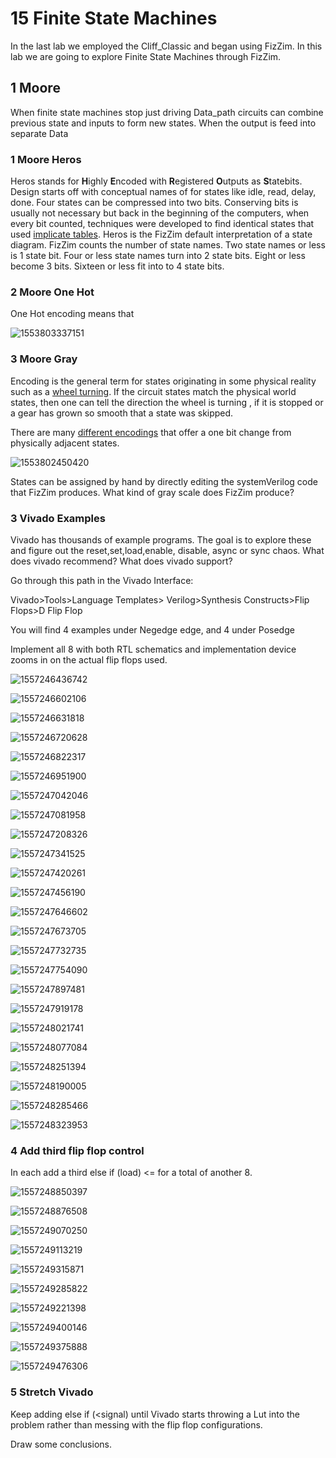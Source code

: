 # 15 Finite State Machines

In the last lab we employed the Cliff_Classic and began using FizZim. In this lab we are going to explore Finite State Machines through FizZim.



## 1 Moore

When finite state machines stop just driving Data_path circuits can combine previous state and inputs to form new states. When the output is feed into separate Data

### 1 Moore Heros

Heros stands for **H**ighly **E**ncoded with **R**egistered **O**utputs as **S**tatebits. Design starts off with conceptual names of for states like idle, read, delay, done. Four states can be compressed into two bits. Conserving bits is usually not necessary but back in the beginning of the computers, when every bit counted, techniques were developed to find identical states that used [implicate tables](https://www.youtube.com/watch?v=bRR602-_uf4&t=534s). Heros is the FizZim default interpretation of a state diagram. FizZim counts the number of state names. Two state names or less is 1 state bit. Four or less state names turn into  2 state bits. Eight or less become 3 bits. Sixteen or less fit into to 4 state bits. 

### 2 Moore One Hot

One Hot encoding means that 

![1553803337151](assets/1553803337151.png)

### 3 Moore Gray

Encoding is the general term for states originating in some physical reality such as a [wheel turning](https://en.wikipedia.org/wiki/Rotary_encoder). If the circuit states match the physical world states, then one can tell the direction the wheel is turning , if it is stopped or a gear has grown so smooth that a state was skipped. 

There are many [different encodings](https://en.wikipedia.org/wiki/Gray_code#Lucal) that offer a one bit change from physically adjacent states. 

![1553802450420](assets/1553802450420.png)

States can be assigned by hand by directly editing the systemVerilog code that FizZim produces. What kind of gray scale does FizZim produce?

### 3 Vivado Examples

Vivado has thousands of example programs. The goal is to explore these and figure out the reset,set,load,enable, disable, async or sync chaos. What does vivado recommend? What does vivado support?

Go through this path in the Vivado Interface:

Vivado>Tools>Language Templates> Verilog>Synthesis Constructs>Flip Flops>D Flip Flop

You will find 4 examples under Negedge edge, and 4 under Posedge

Implement all 8 with both RTL schematics and implementation device zooms in on the actual flip flops used. 

![1557246436742](1557246436742.png)

![1557246602106](1557246602106.png)

![1557246631818](1557246631818.png)

![1557246720628](1557246720628.png)

![1557246822317](1557246822317.png)

![1557246951900](1557246951900.png)



![1557247042046](1557247042046.png)

![1557247081958](1557247081958.png)

![1557247208326](1557247208326.png)

![1557247341525](1557247341525.png)

![1557247420261](1557247420261.png)

![1557247456190](1557247456190.png)

![1557247646602](1557247646602.png)

![1557247673705](1557247673705.png)

![1557247732735](1557247732735.png)

![1557247754090](1557247754090.png)

![1557247897481](1557247897481.png)

![1557247919178](1557247919178.png)

![1557248021741](1557248021741.png)

![1557248077084](1557248077084.png)

![1557248251394](1557248251394.png)

![1557248190005](1557248190005.png)

![1557248285466](1557248285466.png)

![1557248323953](1557248323953.png)

### 4 Add third flip flop control

In each add a third else if (load) <reg> <= <signal> for a total of another 8.

![1557248850397](1557248850397.png)

![1557248876508](1557248876508.png)

![1557249070250](1557249070250.png)

![1557249113219](1557249113219.png)

![1557249315871](1557249315871.png)

![1557249285822](1557249285822.png)

![1557249221398](1557249221398.png)

![1557249400146](1557249400146.png)

![1557249375888](1557249375888.png)

![1557249476306](1557249476306.png)





### 5 Stretch Vivado

Keep adding else if (<signal) until Vivado starts throwing a Lut into the problem rather than messing with the flip flop configurations. 

Draw some conclusions.





















